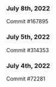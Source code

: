 ### July 8th, 2022

Commit #167895

### July 5th, 2022

Commit #314353


### July 4th, 2022

Commit #72281
